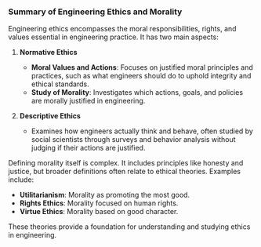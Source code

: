 ### Summary of Engineering Ethics and Morality

Engineering ethics encompasses the moral responsibilities, rights, and values essential in engineering practice. It has two main aspects:

1. **Normative Ethics**  
   - **Moral Values and Actions**: Focuses on justified moral principles and practices, such as what engineers should do to uphold integrity and ethical standards.
   - **Study of Morality**: Investigates which actions, goals, and policies are morally justified in engineering.

2. **Descriptive Ethics**  
   - Examines how engineers actually think and behave, often studied by social scientists through surveys and behavior analysis without judging if their actions are justified.

Defining morality itself is complex. It includes principles like honesty and justice, but broader definitions often relate to ethical theories. Examples include:
   - **Utilitarianism**: Morality as promoting the most good.
   - **Rights Ethics**: Morality focused on human rights.
   - **Virtue Ethics**: Morality based on good character.

These theories provide a foundation for understanding and studying ethics in engineering.